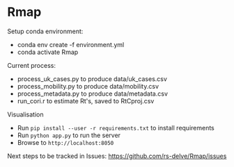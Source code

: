 # Rmap

Setup conda environment:
* conda env create -f environment.yml
* conda activate Rmap

Current process:
* process_uk_cases.py to produce data/uk_cases.csv
* process_mobility.py to produce data/mobility.csv
* process_metadata.py to produce data/metadata.csv
* run_cori.r to estimate Rt's, saved to RtCproj.csv

Visualisation
* Run `pip install --user -r requirements.txt` to install requirements
* Run `python app.py` to run the server
* Browse to `http://localhost:8050`

Next steps to be tracked in Issues: https://github.com/rs-delve/Rmap/issues
